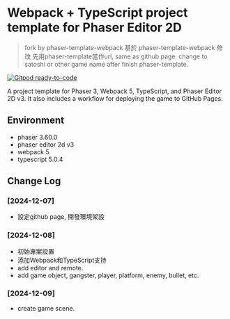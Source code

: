 # Webpack + TypeScript project template for Phaser Editor 2D

> fork by phaser-template-webpack
> 基於 phaser-template-webpack 修改
> 先用phaser-template當作url, same as github page.
> change to satoshi or other game name after finish phaser-template.

[![Gitpod ready-to-code](https://img.shields.io/badge/Gitpod-ready--to--code-908a85?logo=gitpod)](https://gitpod.io/#https://github.com/PhaserEditor2D/starter-template-webpack)

A project template for Phaser 3, Webpack 5, TypeScript, and Phaser Editor 2D v3.
It also includes a workflow for deploying the game to GitHub Pages.

## Environment

- phaser 3.60.0
- phaser editor 2d v3
- webpack 5
- typescript 5.0.4

## Change Log

### [2024-12-07]
- 設定github page, 開發環境架設

### [2024-12-08]
- 初始專案設置
- 添加Webpack和TypeScript支持
- add editor and remote. 
- add game object, gangster, player, platform, enemy, bullet, etc.

### [2024-12-09]
- create game scene.
